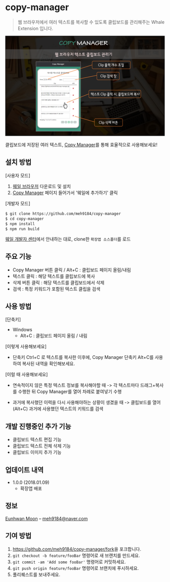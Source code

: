 # copy-manager
> 웹 브라우저에서 여러 텍스트를 복사할 수 있도록 클립보드를 관리해주는 Whale Extension 입니다.

<img src="./screenshots/screenshot_1.png" alt="Copy Manager"/> 

클립보드에 저장된 여러 텍스트, [Copy Manager]()를 통해 효율적으로 사용해보세요!

## 설치 방법

[사용자 모드]
1. [웨일 브라우저](https://whale.naver.com) 다운로드 및 설치
2. [Copy Manager]() 페이지 들어가서 '웨일에 추가하기' 클릭

[개발자 모드]

```
$ git clone https://github.com/meh9184/copy-manager
$ cd copy-manager
$ npm install
$ npm run build
```

[웨일 개발자 센터](https://developers.whale.naver.com/tutorials/debugging/)에서 안내하는 대로, clone한 `확장앱 소스폴더`를 로드


## 주요 기능
- Copy Manager 버튼 클릭 / Alt+C : 클립보드 페이지 올림/내림
- 텍스트 클릭 : 해당 텍스트를 클립보드에 복사
- 삭제 버튼 클릭 : 해당 텍스트를 클립보드에서 삭제
- 검색 : 특정 키워드가 포함된 텍스트 클립을 검색


## 사용 방법

[단축키]
- Windows
  - Alt+C : 클립보드 페이지 올림 / 내림 


[이렇게 사용해보세요]
- 단축키 Ctrl+C 로 텍스트를 복사한 이후에, Copy Manager 단축키 Alt+C를 사용하여 복사된 내역을 확인해보세요.


[이럴 때 사용해보세요]
- 연속적이지 않은 특정 텍스트 정보를 복사해야할 때
  -> 각 텍스트마다 드래그+복사를 수행한 뒤 Copy Manager를 열어 차례로 붙여넣기 수행

- 과거에 복사했던 이력을 다시 사용해야하는 상황이 생겼을 때
  -> 클립보드를 열어 (Alt+C) 과거에 사용했던 텍스트의 키워드를 검색 


## 개발 진행중인 추가 기능
- 클립보드 텍스트 편집 기능
- 클립보드 텍스트 전체 삭제 기능
- 클립보드 이미지 추가 기능


## 업데이트 내역

* 1.0.0 (2018.01.09)  
    * 확장앱 배포  


## 정보

[Eunhwan Moon](https://github.com/meh9184) – meh9184@naver.com



## 기여 방법

1. <https://github.com/meh9184/copy-manager/fork>을 포크합니다.
2. `git checkout -b feature/fooBar` 명령어로 새 브랜치를 만드세요.
3. `git commit -am 'Add some fooBar'` 명령어로 커밋하세요.
4. `git push origin feature/fooBar` 명령어로 브랜치에 푸시하세요. 
5. 풀리퀘스트를 보내주세요.

<!-- Markdown link & img dfn's -->
[npm-image]: https://img.shields.io/npm/v/datadog-metrics.svg?style=flat-square
[npm-url]: https://npmjs.org/package/datadog-metrics
[npm-downloads]: https://img.shields.io/npm/dm/datadog-metrics.svg?style=flat-square
[travis-image]: https://img.shields.io/travis/dbader/node-datadog-metrics/master.svg?style=flat-square
[travis-url]: https://travis-ci.org/dbader/node-datadog-metrics
[wiki]: https://github.com/yourname/yourproject/wiki
